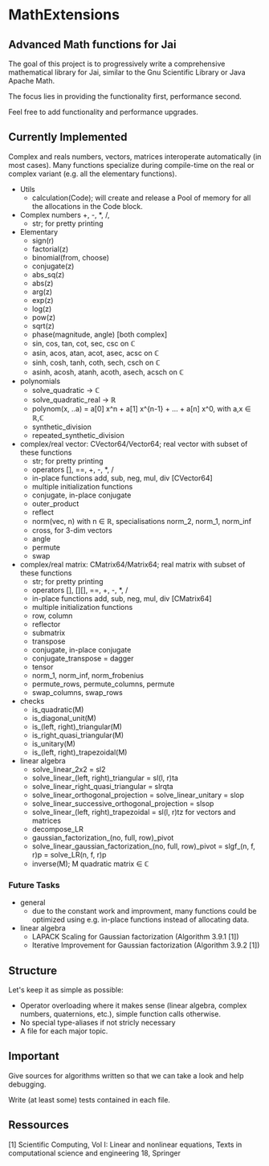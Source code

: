 # MathExtensions

## Advanced Math functions for Jai

The goal of this project is to progressively write a comprehensive
mathematical library for Jai, similar to the Gnu Scientific Library or Java Apache Math.

The focus lies in providing the functionality first, performance
second. 

Feel free to add functionality and performance upgrades.

## Currently Implemented

Complex and reals numbers, vectors, matrices interoperate automatically (in most cases).
Many functions specialize during compile-time on the real or complex variant (e.g. all the elementary functions).

- Utils
    - calculation(Code); will create and release a Pool of memory for all the allocations in the Code block.
- Complex numbers +, -, *, /,
    - str; for pretty printing
- Elementary
    - sign(r)
    - factorial(z)
    - binomial(from, choose)
    - conjugate(z)
    - abs_sq(z)
    - abs(z)
    - arg(z)
    - exp(z)
    - log(z)
    - pow(z)
    - sqrt(z)
    - phase(magnitude, angle) [both complex]
    - sin, cos, tan, cot, sec, csc on ℂ
    - asin, acos, atan, acot, asec, acsc on ℂ
    - sinh, cosh, tanh, coth, sech, csch on ℂ
    - asinh, acosh, atanh, acoth, asech, acsch on ℂ
- polynomials
    - solve_quadratic -> ℂ
    - solve_quadratic_real -> ℝ
    - polynom(x, ..a) = a[0] x^n + a[1] x^{n-1} + ... + a[n] x^0, with a,x ∈ ℝ,ℂ
    - synthetic_division
    - repeated_synthetic_division
- complex/real vector: CVector64/Vector64; real vector with subset of these functions
    - str; for pretty printing
    - operators [], ==, +, -, *, /
    - in-place functions add, sub, neg, mul, div [CVector64]
    - multiple initialization functions
    - conjugate, in-place conjugate
    - outer_product
    - reflect
    - norm(vec, n) with n ∈ ℝ, specialisations norm_2, norm_1, norm_inf
    - cross, for 3-dim vectors
    - angle
    - permute
    - swap
- complex/real matrix: CMatrix64/Matrix64; real matrix with subset of these functions
    - str; for pretty printing
    - operators [], [][], ==, +, -, *, /
    - in-place functions add, sub, neg, mul, div [CMatrix64]
    - multiple initialization functions
    - row, column
    - reflector
    - submatrix
    - transpose
    - conjugate, in-place conjugate
    - conjugate_transpose = dagger
    - tensor
    - norm_1, norm_inf, norm_frobenius
    - permute_rows, permute_columns, permute
    - swap_columns, swap_rows
- checks
    - is_quadratic(M)
    - is_diagonal_unit(M)
    - is_(left, right)_triangular(M)
    - is_right_quasi_triangular(M)
    - is_unitary(M)
    - is_(left, right)_trapezoidal(M)
- linear algebra
    - solve_linear_2x2 = sl2
    - solve_linear_(left, right)_triangular = sl(l, r)ta
    - solve_linear_right_quasi_triangular = slrqta
    - solve_linear_orthogonal_projection = solve_linear_unitary = slop
    - solve_linear_successive_orthogonal_projection = slsop
    - solve_linear_(left, right)_trapezoidal = sl(l, r)tz for vectors and matrices
    - decompose_LR
    - gaussian_factorization_(no, full, row)_pivot
    - solve_linear_gaussian_factorization_(no, full, row)\_pivot = slgf_(n, f, r)p = solve_LR(n, f, r)p
    - inverse(M); M quadratic matrix ∈ ℂ

### Future Tasks

- general
    - due to the constant work and improvment, many functions could be optimized using e.g. in-place functions instead of allocating data.
- linear algebra
    - LAPACK Scaling for Gaussian factorization (Algorithm 3.9.1 [1])
    - Iterative Improvement for Gaussian factorization (Algorithm 3.9.2 [1])


## Structure

Let's keep it as simple as possible:

- Operator overloading where it makes sense (linear algebra, complex numbers, quaternions, etc.), simple function calls otherwise.
- No special type-aliases if not stricly necessary
- A file for each major topic.

## Important

Give sources for algorithms written so that we can take a look and help debugging.

Write (at least some) tests contained in each file.


## Ressources

[1] Scientific Computing, Vol I: Linear and nonlinear equations, Texts in computational science and engineering 18, Springer
